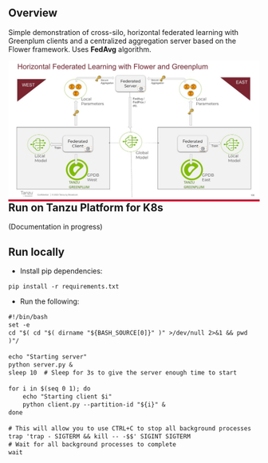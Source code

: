## Overview
Simple demonstration of cross-silo, horizontal federated learning with Greenplum clients and a centralized aggregation server based on the Flower framework.
Uses **FedAvg** algorithm.

<img src="federatedlearning.jpg"
alt="Markdown Monster icon"
style="float: left; margin-right: 10px;" />

## Run on Tanzu Platform for K8s
(Documentation in progress)

## Run locally
* Install pip dependencies:
```
pip install -r requirements.txt
```

* Run the following:
```
#!/bin/bash
set -e
cd "$( cd "$( dirname "${BASH_SOURCE[0]}" )" >/dev/null 2>&1 && pwd )"/

echo "Starting server"
python server.py &
sleep 10  # Sleep for 3s to give the server enough time to start

for i in $(seq 0 1); do
    echo "Starting client $i"
    python client.py --partition-id "${i}" &
done

# This will allow you to use CTRL+C to stop all background processes
trap 'trap - SIGTERM && kill -- -$$' SIGINT SIGTERM
# Wait for all background processes to complete
wait
```